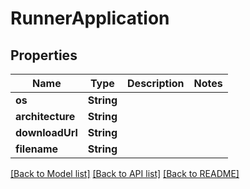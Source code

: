 # RunnerApplication

## Properties
Name | Type | Description | Notes
------------ | ------------- | ------------- | -------------
**os** | **String** |  | 
**architecture** | **String** |  | 
**downloadUrl** | **String** |  | 
**filename** | **String** |  | 

[[Back to Model list]](../README.md#documentation-for-models) [[Back to API list]](../README.md#documentation-for-api-endpoints) [[Back to README]](../README.md)


